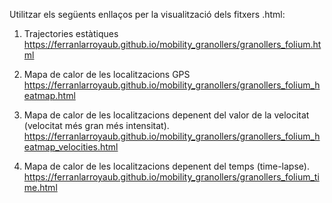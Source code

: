 Utilitzar els següents enllaços per la visualització dels fitxers .html:

1.  Trajectories estàtiques
https://ferranlarroyaub.github.io/mobility_granollers/granollers_folium.html

2. Mapa de calor de les localitzacions GPS
https://ferranlarroyaub.github.io/mobility_granollers/granollers_folium_heatmap.html

3. Mapa de calor de les localitzacions depenent del valor de la velocitat (velocitat més gran més intensitat).
https://ferranlarroyaub.github.io/mobility_granollers/granollers_folium_heatmap_velocities.html

4. Mapa de calor de les localitzacions depenent del temps (time-lapse).
https://ferranlarroyaub.github.io/mobility_granollers/granollers_folium_time.html
